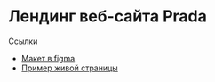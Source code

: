 # Лендинг веб-сайта Prada

Ссылки
- [Макет в figma](https://www.figma.com/community/file/1109763842464979721)
- [Пример живой страницы](https://dimoncss.ru/myworks/prada_landing/)